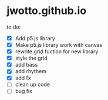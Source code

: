# jwotto.github.io

to do:

- [x] Add p5.js library
- [x] Make p5.js library work with canvas
- [x] rewrite grid fuction for new library
- [x] style the grid
- [x] add bass
- [x] add rhythem
- [x] add fx
- [ ] clean up code
- [ ] bug fix